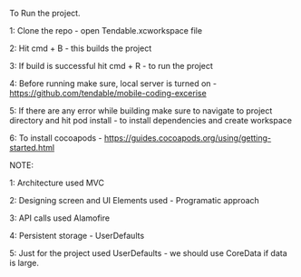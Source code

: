 To Run the project.

1: Clone the repo - open Tendable.xcworkspace file

2: Hit cmd + B - this builds the project

3: If build is successful hit cmd + R - to run the project

4: Before running make sure, local server is turned on - https://github.com/tendable/mobile-coding-excerise

5: If there are any error while building make sure to navigate to project directory and hit pod install - to install dependencies and create workspace

6: To install cocoapods - https://guides.cocoapods.org/using/getting-started.html



NOTE:

1: Architecture used MVC

2: Designing screen and UI Elements used - Programatic approach

3: API calls used Alamofire

4: Persistent storage - UserDefaults 

5: Just for the project used UserDefaults - we should use CoreData if data is large.







